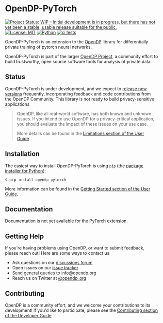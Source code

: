 # OpenDP-PyTorch
[![Project Status: WIP – Initial development is in progress, but there has not yet been a stable, usable release suitable for the public.](https://www.repostatus.org/badges/latest/wip.svg)](https://www.repostatus.org/#wip)
[![License: MIT](https://img.shields.io/badge/License-MIT-yellow.svg)](https://opensource.org/licenses/MIT)
[![Python](https://img.shields.io/badge/python-3.6%20%7C%203.7%20%7C%203.8%20%7C%203.9-blue)](https://www.python.org/)
[![ci tests](https://github.com/opendp/opendp-pytorch/actions/workflows/smoke-test.yml/badge.svg)](https://github.com/opendp/opendp-pytorch/actions/workflows/smoke-test.yml?query=branch%3Amain)

OpenDP-PyTorch is an extension to the [OpenDP](https://github.com/opendp/opendp) library for 
differentially private training of pytorch neural networks.

OpenDP-PyTorch is part of the larger [OpenDP Project](https://opendp.org), a community effort to build trustworthy,
open source software tools for analysis of private data.

## Status

OpenDP-PyTorch is under development, and we expect to [release new versions](https://github.com/opendp/opendp/releases) frequently,
incorporating feedback and code contributions from the OpenDP Community.
This library is not ready to build privacy-sensitive applications.

> OpenDP, like all real-world software, has both known and unknown issues.
> If you intend to use OpenDP for a privacy-critical application, you should evaluate the impact of these issues on your use case.
>
> More details can be found in the [Limitations section of the User Guide](https://docs.opendp.org/en/stable/user/limitations.html).


## Installation

The easiest way to install OpenDP-PyTorch is using `pip` (the [package installer for Python](https://pypi.org/project/pip/)):

    $ pip install opendp-pytorch

More information can be found in the [Getting Started section of the User Guide](https://docs.opendp.org/en/stable/user/getting-started.html).

## Documentation

Documentation is not yet available for the PyTorch extension.

## Getting Help

If you're having problems using OpenDP, or want to submit feedback, please reach out! Here are some ways to contact us:

* Ask questions on our [discussions forum](https://github.com/opendp/opendp/discussions)
* Open issues on our [issue tracker](https://github.com/opendp/opendp/issues)
* Send general queries to [info@opendp.org](mailto:info@opendp.org)
* Reach us on Twitter at [@opendp_org](https://twitter.com/opendp_org)

## Contributing

OpenDP is a community effort, and we welcome your contributions to its development!
If you'd like to participate, please see the [Contributing section of the Developer Guide](https://docs.opendp.org/en/stable/developer/intro.html)
